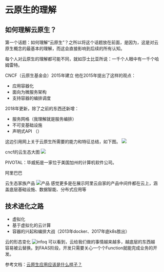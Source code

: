 # 云原生的理解


## 如何理解云原生？
第一个话题：如何理解“云原生”？之所以将这个话题放在前面，是因为，这是对云原生概念的最基本的理解，而这会直接影响到后续的所有认知。

每个人对云原生的理解都可能不同，就如莎士比亚所说：一千个人眼中有一千个哈姆雷特。


CNCF（云原生基金会）2015年建立
他在2015年提出了这样的观点：

 -  应用容器化
 -  面向为微服务架构
 -  支持容器的编排调度

 2018年更新，除了之前的东西还新增：
 
 - 服务网格（我理解就是服务编排）
 - 不可变基础设施
 - 声明式API （）
 
 这边引用网上关于云原生所需要的能力和特征总结，如下图。
![](https://tva1.sinaimg.cn/large/006tNbRwly1gax157n2qfj30zk0n70w2.jpg)


 cncf的云生态大图
 ![](https://tva1.sinaimg.cn/large/006tNbRwly1gax0scsgf4j30zk0k0gt5.jpg)
 
 
PIVOTAL：毕威拓是一家位于美国加州的计算机软件公司。

阿里巴巴

云生态家族产品
![产品](https://tva1.sinaimg.cn/large/006tNbRwly1gawzqdufzgj30k00b6wfb.jpg)
感觉更多是在展示阿里云自家的产品中间件都在云上，涵盖底层基础设施、数据智能、分布式应用等

## 技术进化之路
- 虚拟化
- 基于虚拟化的云计算
- 容器的兴起和编排大战（2013年docker、2017年底k8s胜出）


云的形态变化
![infoq](https://tva1.sinaimg.cn/large/006tNbRwly1gawc67i6grj30qo0f0ae6.jpg)
可以看到，云给我们做的事情越来越多，越底层的东西越容易被云替换。到FAAS阶段，开发只需要关心一个个Function就能完成业务的开发。




参考文档：[云原生应用应该是什么样子？](https://www.infoq.cn/article/fA42rfjV*dYGAvRANFqE)

